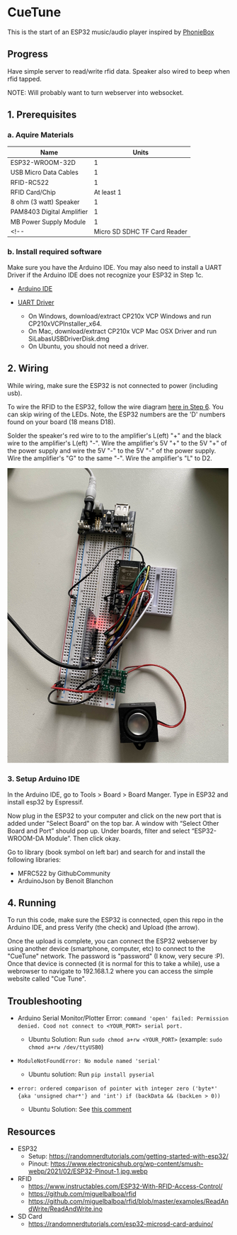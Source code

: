 # CueTune

This is the start of an ESP32 music/audio player inspired by [PhonieBox](https://github.com/MiczFlor/RPi-Jukebox-RFID)


## Progress
Have simple server to read/write rfid data. Speaker also wired to beep when rfid tapped.

NOTE: Will probably want to turn webserver into websocket.


## 1. Prerequisites 

### a. Aquire Materials

| Name                                                       | Units        |
|------------------------------------------------------------|--------------|
| ESP32-WROOM-32D                                            | 1            |
| USB Micro Data Cables                                      | 1            |
| RFID-RC522                                                 | 1            |
| RFID Card/Chip                                             | At least 1   |
| 8 ohm (3 watt) Speaker                                     | 1            |
| PAM8403 Digital Amplifier                                  | 1            |
| MB Power Supply Module                                     | 1            |
<!-- | Micro SD SDHC TF Card  Reader                              | 1            | -->

### b. Install required software
Make sure you have the Arduino IDE. You may also need to install a UART Driver if the Arduino IDE does not recognize your ESP32 in Step 1c.

* [Arduino IDE](https://www.arduino.cc/en/software)

* [UART Driver](https://www.silabs.com/developer-tools/usb-to-uart-bridge-vcp-drivers?tab=downloads)
    * On Windows, download/extract CP210x VCP Windows and run CP210xVCPInstaller_x64. 
    * On Mac, download/extract CP210x VCP Mac OSX Driver and run SiLabasUSBDriverDisk.dmg
    * On Ubuntu, you should not need a driver.


## 2. Wiring
While wiring, make sure the ESP32 is not connected to power (including usb).

To wire the RFID to the ESP32, follow the wire diagram [here in Step 6](https://www.instructables.com/ESP32-With-RFID-Access-Control/). You can skip wiring of the LEDs. Note, the  ESP32 numbers are the 'D' numbers found on your board (18 means D18). 

<!-- To wire the SD Card reader to the ESP32, follow the wiring diagram [here under "ESP32 with microSD Card Module- Schematic Diagram"](https://randomnerdtutorials.com/esp32-microsd-card-arduino/) -->

Solder the speaker's red wire to to the amplifier's L(eft) "+" and the black wire to the amplifier's L(eft) "-". Wire the amplifier's 5V "+" to the 5V "+" of the power supply and wire the 5V "-" to the 5V "-" of the power supply. Wire the amplifier's "G" to the same "-". Wire the amplifier's "L" to D2.

<img src="docs/wiring.jpg" alt="wiring_picture" width="500"/>

### 3. Setup Arduino IDE
In the Arduino IDE, go to Tools > Board > Board Manger. Type in ESP32 and install esp32 by Espressif.  

Now plug in the ESP32 to your computer and click on the new port that is added under "Select Board" on the top bar. A window with “Select Other Board and Port” should pop up. Under boards, filter and select “ESP32-WROOM-DA Module”. Then click okay.

Go to library (book symbol on left bar) and search for and install the following libraries:
* MFRC522 by GithubCommunity
* ArduinoJson by Benoit Blanchon


## 4. Running
To run this code, make sure the ESP32 is connected, open this repo in the Arduino IDE, and press Verify (the check) and Upload (the arrow).

Once the upload is complete, you can connect the ESP32 webserver by using another device (smartphone, computer, etc) to connect to the "CueTune" network. The password is "password" (I know, very secure :P). Once that device is connected (it is normal for this to take a while), use a webrowser to navigate to 192.168.1.2 where you can access the simple website called "Cue Tune".


## Troubleshooting
* Arduino Serial Monitor/Plotter Error: `command 'open' failed: Permission denied. Cood not connect to <YOUR_PORT> serial port.`
    * Ubuntu Solution: Run `sudo chmod a+rw <YOUR_PORT>` (example: `sudo chmod a+rw /dev/ttyUSB0`)

*  `ModuleNotFoundError: No module named 'serial'`
    * Ubuntu solution: Run `pip install pyserial`

* `error: ordered comparison of pointer with integer zero ('byte*' {aka 'unsigned char*'} and 'int') if (backData && (backLen > 0))`
    * Ubuntu Solution: See [this comment](https://github.com/miguelbalboa/rfid/issues/371#issuecomment-2139559806)


## Resources
* ESP32
    * Setup: https://randomnerdtutorials.com/getting-started-with-esp32/
    * Pinout: https://www.electronicshub.org/wp-content/smush-webp/2021/02/ESP32-Pinout-1.jpg.webp
* RFID
    * https://www.instructables.com/ESP32-With-RFID-Access-Control/
    * https://github.com/miguelbalboa/rfid
    * https://github.com/miguelbalboa/rfid/blob/master/examples/ReadAndWrite/ReadAndWrite.ino
* SD Card
  * https://randomnerdtutorials.com/esp32-microsd-card-arduino/



